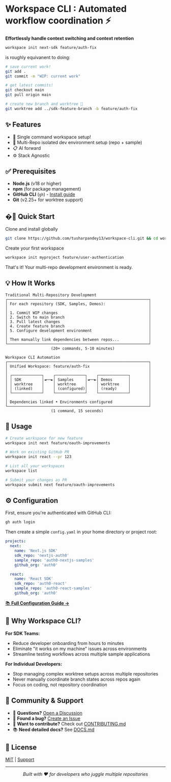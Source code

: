 # Workspace CLI : Automated workflow coordination ⚡

**Effortlessly handle context switching and context retention**

```bash
workspace init next-sdk feature/auth-fix
```

is roughly equivanent to doing:

```bash
# save current work!
git add .
git commit -m "WIP: current work"

# get latest commits!
git checkout main
git pull origin main

# create new branch and worktree 🤯
git worktree add ../sdk-feature-branch -b feature/auth-fix
```

## ✨ Features

- 🚀 Single command workspace setup!
- 🔗 Multi-Repo isolated dev environment setup (repo + sample)
- 📋 AI forward
- ⚙️ Stack Agnostic

## ✅ Prerequisites

- **Node.js** (v18 or higher)
- **npm** (for package management)
- **GitHub CLI** (`gh`) - [Install guide](https://cli.github.com/)
- **Git** (v2.25+ for worktree support)

## �🚀 Quick Start

Clone and install globally

```bash
git clone https://github.com/tusharpandey13/workspace-cli.git && cd workspace-cli && npm install && npm run install-global
```

Create your first workspace

```bash
workspace init myproject feature/user-authentication
```

That's it! Your multi-repo development environment is ready.

## 💡 How It Works

```
Traditional Multi-Repository Development
┌──────────────────────────────────────────────────────────────┐
│ For each repository (SDK, Samples, Demos):                   │
│                                                              │
│ 1. Commit WIP changes                                        │
│ 2. Switch to main branch                                     │
│ 3. Pull latest changes                                       │
│ 4. Create feature branch                                     │
│ 5. Configure development environment                         │
│                                                              │
│ Then manually link dependencies between repos...             │
└──────────────────────────────────────────────────────────────┘
                    (20+ commands, 5-10 minutes)

Workspace CLI Automation
┌──────────────────────────────────────────────────────────────┐
│ Unified Workspace: feature/auth-fix                          │
│                                                              │
│ ┌─────────────┐    ┌─────────────┐    ┌─────────────┐        │
│ │ SDK         │◄──►│ Samples     │◄──►│ Demos       │        │
│ │ worktree    │    │ worktree    │    │ worktree    │        │
│ │ (linked)    │    │ (configured)│    │ (ready)     │        │
│ └─────────────┘    └─────────────┘    └─────────────┘        │
│                                                              │
│ Dependencies linked • Environments configured                │
└──────────────────────────────────────────────────────────────┘
                    (1 command, 15 seconds)
```

## 📖 Usage

```bash
# Create workspace for new feature
workspace init next feature/oauth-improvements

# Work on existing GitHub PR
workspace init react --pr 123

# List all your workspaces
workspace list

# Submit your changes as PR
workspace submit next feature/oauth-improvements
```

## ⚙️ Configuration

First, ensure you're authenticated with GitHub CLI:

```bash
gh auth login
```

Then create a simple `config.yaml` in your home directory or project root:

```yaml
projects:
  next:
    name: 'Next.js SDK'
    sdk_repo: 'nextjs-auth0'
    sample_repo: 'auth0-nextjs-samples'
    github_org: 'auth0'

  react:
    name: 'React SDK'
    sdk_repo: 'auth0-react'
    sample_repo: 'auth0-react-samples'
    github_org: 'auth0'
```

[📚 **Full Configuration Guide →**](./DOCS.md)

## 🌟 Why Workspace CLI?

**For SDK Teams:**

- Reduce developer onboarding from hours to minutes
- Eliminate "it works on my machine" issues across environments
- Streamline testing workflows across multiple sample applications

**For Individual Developers:**

- Stop managing complex worktree setups across multiple repositories
- Never manually coordinate branch states across repos again
- Focus on coding, not repository coordination

## 🤝 Community & Support

- 💬 **Questions?** [Open a Discussion](https://github.com/tusharpandey13/workspace-cli/discussions)
- 🐛 **Found a bug?** [Create an Issue](https://github.com/tusharpandey13/workspace-cli/issues)
- 🚀 **Want to contribute?** Check out [CONTRIBUTING.md](./CONTRIBUTING.md)
- 📚 **Need detailed docs?** See [DOCS.md](./DOCS.md)

## 📄 License

[MIT](./LICENSE) | [Support](https://github.com/tusharpandey13/workspace-cli/issues)

---

<div align="center">
  <i>Built with ❤️ for developers who juggle multiple repositories</i>
</div>
